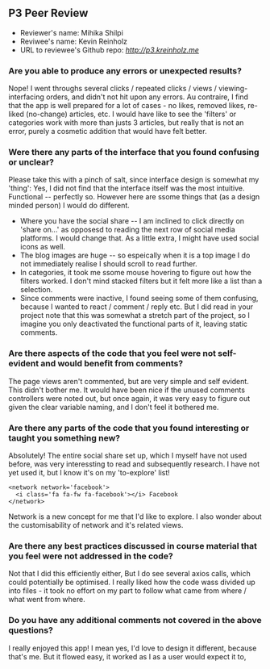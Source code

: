 ## P3 Peer Review

+ Reviewer's name: Mihika Shilpi
+ Reviwee's name: Kevin Reinholz
+ URL to reviewee's Github repo: *<http://p3.kreinholz.me>*


### Are you able to produce any errors or unexpected results?
Nope! I went throughs several clicks / repeated clicks / views / viewing-interfacing orders, and didn't not hit upon any errors. Au contraire, I find that the app is well prepared for a lot of cases - no likes, removed likes, re-liked (no-change) articles, etc. 
I would have like to see the 'filters' or categories work with more than justs 3 articles, but really that is not an error, purely a cosmetic addition that would have felt better. 

### Were there any parts of the interface that you found confusing or unclear?
Please take this with a pinch of salt, since interface design is somewhat my 'thing':
Yes, I did not find that the interface itself was the most intuitive. Functional -- perfectly so. However here are ssome things that (as a design minded person) I would do different.
+ Where you have the social share -- I am inclined to click directly on 'share on...' as opposesd to reading the next row of social media platforms. I would change that. As a little extra, I might have used social icons as well. 
+ The blog images are huge -- so espeically when it is a top image I do not immediately realise I should scroll to read further. 
+ In categories, it took me ssome mouse hovering to figure out how the filters worked. I don't mind stacked filters but it felt more like a list than a selection. 
+ Since comments were inactive, I found seeing some of them confusing, because I wanted to react / comment / reply etc. But I did read in your project note that this was somewhat a stretch part of the project, so I imagine you only deactivated the functional parts of it, leaving static comments. 

### Are there aspects of the code that you feel were not self-evident and would benefit from comments?
The page views aren't commented, but are very simple and self evident. This didn't bother me. 
It would have been nice if the unused comments controllers were noted out, but once again, it was very easy to figure out given the clear variable naming, and I don't feel it bothered me. 

### Are there any parts of the code that you found interesting or taught you something new?
Absolutely! The entire social share set up, which I myself have not used before, was very interessting to read and subsequently research. I have not yet used it, but I know it's on my 'to-explore' list! 
```
<network network='facebook'>
  <i class='fa fa-fw fa-facebook'></i> Facebook
</network>
```
Network is a new concept for me that I'd like to explore. I also wonder about the customisability of network and it's related views. 

### Are there any best practices discussed in course material that you feel were not addressed in the code?
Not that I did this efficiently either, But I do see several axios calls, which could potentially be optimised. 
I really liked how the code wass divided up into files - it took no effort on my part to follow what came from where / what went from where. 

### Do you have any additional comments not covered in the above questions?
I really enjoyed this app! I mean yes, I'd love to design it different, because that's me. But it flowed easy, it worked as I as a user would expect it to, 